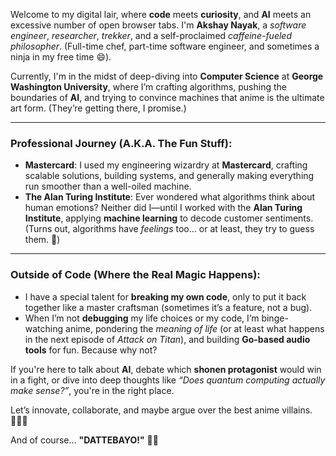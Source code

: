 Welcome to my digital lair, where **code** meets **curiosity**, and **AI** meets an excessive number of open browser tabs. I'm **Akshay Nayak**, a *software engineer*, *researcher*, *trekker*, and a self-proclaimed *caffeine-fueled philosopher*. (Full-time chef, part-time software engineer, and sometimes a ninja in my free time 😄).

Currently, I'm in the midst of deep-diving into **Computer Science** at **George Washington University**, where I’m crafting algorithms, pushing the boundaries of **AI**, and trying to convince machines that anime is the ultimate art form. (They’re getting there, I promise.)

---

### Professional Journey (A.K.A. The Fun Stuff):
- **Mastercard**: I used my engineering wizardry at **Mastercard**, crafting scalable solutions, building systems, and generally making everything run smoother than a well-oiled machine.
- **The Alan Turing Institute**: Ever wondered what algorithms think about human emotions? Neither did I—until I worked with the **Alan Turing Institute**, applying **machine learning** to decode customer sentiments. (Turns out, algorithms have *feelings* too... or at least, they try to guess them. 🤖)

---

### Outside of Code (Where the Real Magic Happens):
- I have a special talent for **breaking my own code**, only to put it back together like a master craftsman (sometimes it’s a feature, not a bug).
- When I’m not **debugging** my life choices or my code, I’m binge-watching anime, pondering the *meaning of life* (or at least what happens in the next episode of *Attack on Titan*), and building **Go-based audio tools** for fun. Because why not?

If you're here to talk about **AI**, debate which **shonen protagonist** would win in a fight, or dive into deep thoughts like *“Does quantum computing actually make sense?”*, you're in the right place.

Let’s innovate, collaborate, and maybe argue over the best anime villains. 👨‍💻✨

And of course... **"DATTEBAYO!"** 🌟🌟
